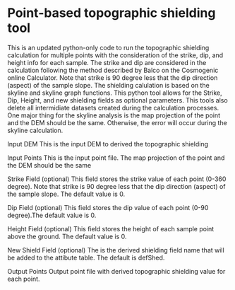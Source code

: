 # Point-based topographic shielding tool
This is an updated python-only code to run the topographic shielding calculation for multiple points with the consideration of the strike, dip, and height info for each sample. The strike and dip are considered in the calculation following the method described by Balco on the Cosmogenic online Calculator. Note that strike is 90 degree less that the dip direction (aspect) of the sample slope. The shielding calulation is based on the skyline and skyline graph functions. This python tool allows for the Strike, Dip, Height, and new shielding fields as optional parameters. This tools also delete all intermidiate datasets created during the calculation processes. One major thing for the skyline analysis is the map projection of the point and the DEM should be the same. Otherwise, the error will occur during the skyline calculation. 

Input DEM
This is the input DEM to derived the topographic shielding

Input Points
This is the input point file. The map projection of the point and the DEM should be the same

Strike Field (optional)
This field stores the strike value of each point (0-360 degree). Note that strike is 90 degree less that the dip direction (aspect) of the sample slope. The default value is 0.

Dip Field (optional)
This field stores the dip value of each point (0-90 degree).The default value is 0.

Height Field (optional)
This field stores the height of each sample point above the ground. The default value is 0.

New Shield Field (optional)
The is the derived shielding field name that will be added to the attibute table. The default is defShed.

Output Points
Output point file with derived topographic shielding value for each point.
